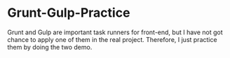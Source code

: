 # Grunt-Gulp-Practice

Grunt and Gulp are important task runners for front-end, but I have not got chance to apply one of them in the real project. Therefore, I just practice them by doing the two demo.
